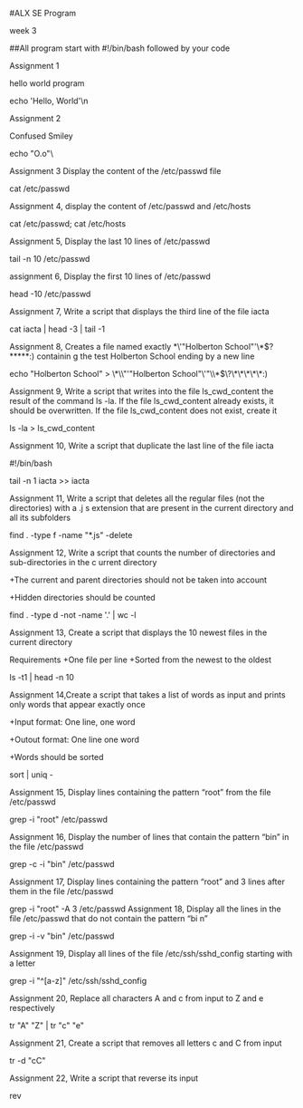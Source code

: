 #ALX SE Program

week 3

##All program start with #!/bin/bash followed by your code

Assignment 1 

hello world program

echo 'Hello, World'\n

Assignment 2

Confused Smiley

echo "O.o"\

Assignment 3 Display the content of the /etc/passwd file

cat /etc/passwd

Assignment 4, display the content of /etc/passwd and /etc/hosts

cat /etc/passwd; cat /etc/hosts

Assignment 5, Display the last 10 lines of /etc/passwd

tail -n 10 /etc/passwd

assignment 6, Display the first 10 lines of /etc/passwd

head -10 /etc/passwd

Assignment 7, Write a script that displays the third line of the file iacta

cat iacta | head -3 | tail -1

Assignment 8, Creates a file named exactly \*\\'"Holberton School"\'\\*$\?\*\*\*\*\*:) containin
g the test Holberton School ending by a new line

echo "Holberton School" > \\\*\\\\"'\"Holberton School\"\\'"\\\\\*\$\\\?\\\*\\\*\\\*\\\*\\\*\:\)

Assignment  9, Write a script that writes into the file ls_cwd_content the result of the command ls -la. If the file ls_cwd_content already exists, it should be overwritten. If the file ls_cwd_content does not exist, create it

ls -la > ls_cwd_content

Assignment 10, Write a script that duplicate the last line of the file iacta

#!/bin/bash

tail -n 1 iacta >> iacta

Assignment 11, Write a script that deletes all the regular files (not the directories) with a .j
s extension that are present in the current directory and all its subfolders

find . -type f -name "*.js" -delete

Assignment 12, Write a script that counts the number of directories and sub-directories in the c
urrent directory

+The current and parent directories should not be taken into account

+Hidden directories should be counted
 
 find . -type d -not -name '.' | wc -l

Assignment 13, Create a script that displays the 10 newest files in the current directory

Requirements
+One file per line
+Sorted from the newest to the oldest

ls -t1 | head -n 10

Assignment 14,Create a script that takes a list of words as input and prints only words that appear exactly once

+Input format: One line, one word

+Outout format: One line one word

+Words should be sorted

sort | uniq -

Assignment 15, Display lines containing the pattern “root” from the file /etc/passwd

grep -i "root" /etc/passwd

Assignment 16, Display the number of lines that contain the pattern “bin” in the file /etc/passwd

grep -c -i "bin" /etc/passwd

Assignment 17, Display lines containing the pattern “root” and 3 lines after them in the file /etc/passwd

grep -i "root" -A 3 /etc/passwd
Assignment 18, Display all the lines in the file /etc/passwd that do not contain the pattern “bi
n”

grep -i -v "bin" /etc/passwd

Assignment 19, Display all lines of the file /etc/ssh/sshd_config starting with a letter

grep -i "^[a-z]" /etc/ssh/sshd_config

Assignment 20, Replace all characters A and c from input to Z and e respectively

tr "A" "Z" | tr "c" "e"

Assignment 21, Create a script that removes all letters c and C from input

tr -d "cC"

Assignment 22, Write a script that reverse its input

rev
